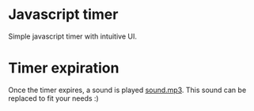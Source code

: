 # Javascript timer
Simple javascript timer with intuitive UI.

# Timer expiration
Once the timer expires, a sound is played [sound.mp3](https://github.com/lopatar/TimerJs/blob/master/sound.mp3). This sound can be replaced to fit your needs :)
